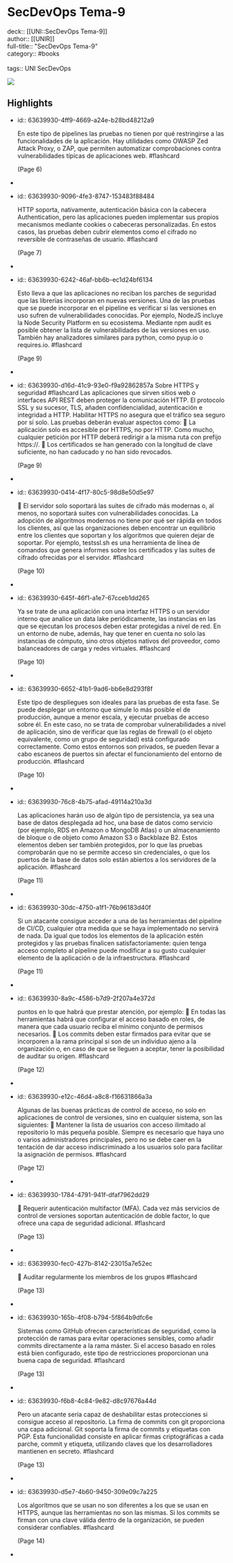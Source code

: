 # SecDevOps Tema-9

deck:: [[UNI::SecDevOps Tema-9]]\
author:: [[UNIR]]\
full-title:: "SecDevOps Tema-9"\
category:: #books\
\
tags:: UNI SecDevOps  

![](https://readwise-assets.s3.amazonaws.com/media/uploaded_book_covers/profile_22942/b3141a2c-9a25-468c-b8b7-792f14c1e626.jpg)
## Highlights
- id:: 63639930-4ff9-4669-a24e-b28bd48212a9
  
  En este tipo de pipelines las pruebas no tienen por qué restringirse a las funcionalidades de la aplicación. Hay utilidades como OWASP Zed Attack Proxy, o ZAP, que permiten automatizar comprobaciones contra vulnerabilidades típicas de aplicaciones web. #flashcard 
  
  
     (Page 6)
-
- id:: 63639930-9096-4fe3-8747-153483f88484
  
  HTTP soporta, nativamente, autenticación básica con la cabecera Authentication, pero las aplicaciones pueden implementar sus propios mecanismos mediante cookies o cabeceras personalizadas. En estos casos, las pruebas deben cubrir elementos como el cifrado no reversible de contraseñas de usuario. #flashcard 
  
  
     (Page 7)
-
- id:: 63639930-6242-46af-bb6b-ec1d24bf6134
  
  Esto lleva a que las aplicaciones no reciban los parches de seguridad que las librerías incorporan en nuevas versiones. Una de las pruebas que se puede incorporar en el pipeline es verificar si las versiones en uso sufren de vulnerabilidades conocidas. Por ejemplo, NodeJS incluye la Node Security Platform en su ecosistema. Mediante npm audit es posible obtener la lista de vulnerabilidades de las versiones en uso. También hay analizadores similares para python, como pyup.io o requires.io. #flashcard 
  
  
     (Page 9)
-
- id:: 63639930-d16d-41c9-93e0-f9a92862857a
   Sobre HTTPS y seguridad #flashcard 
    Las aplicaciones que sirven sitios web o interfaces API REST deben proteger la comunicación HTTP. El protocolo SSL y su sucesor, TLS, añaden confidencialidad, autenticación e integridad a HTTP. Habilitar HTTPS no asegura que el tráfico sea seguro por sí solo. Las pruebas deberán evaluar aspectos como:  La aplicación solo es accesible por HTTPS, no por HTTP. Como mucho, cualquier petición por HTTP deberá redirigir a la misma ruta con prefijo https://.  Los certificados se han generado con la longitud de clave suficiente, no han caducado y no han sido revocados.
  
     (Page 9)
-
- id:: 63639930-0414-4f17-80c5-98d8e50d5e97
  
   El servidor solo soportará las suites de cifrado más modernas o, al menos, no soportará suites con vulnerabilidades conocidas. La adopción de algoritmos modernos no tiene por qué ser rápida en todos los clientes, así que las organizaciones deben encontrar un equilibrio entre los clientes que soportan y los algoritmos que quieren dejar de soportar. Por ejemplo, testssl.sh es una herramienta de línea de comandos que genera informes sobre los certificados y las suites de cifrado ofrecidas por el servidor. #flashcard 
  
  
     (Page 10)
-
- id:: 63639930-645f-46f1-a1e7-67cceb1dd265
  
  Ya se trate de una aplicación con una interfaz HTTPS o un servidor interno que analice un data lake periódicamente, las instancias en las que se ejecutan los procesos deben estar protegidas a nivel de red. En un entorno de nube, además, hay que tener en cuenta no solo las instancias de cómputo, sino otros objetos nativos del proveedor, como balanceadores de carga y redes virtuales. #flashcard 
  
  
     (Page 10)
-
- id:: 63639930-6652-41b1-9ad6-bb6e8d293f8f
  
  Este tipo de despliegues son ideales para las pruebas de esta fase. Se puede desplegar un entorno que simule lo más posible el de producción, aunque a menor escala, y ejecutar pruebas de acceso sobre él. En este caso, no se trata de comprobar vulnerabilidades a nivel de aplicación, sino de verificar que las reglas de firewall (o el objeto equivalente, como un grupo de seguridad) está configurado correctamente. Como estos entornos son privados, se pueden llevar a cabo escaneos de puertos sin afectar el funcionamiento del entorno de producción. #flashcard 
  
  
     (Page 10)
-
- id:: 63639930-76c8-4b75-afad-49114a210a3d
  
  Las aplicaciones harán uso de algún tipo de persistencia, ya sea una base de datos desplegada ad hoc, una base de datos como servicio (por ejemplo, RDS en Amazon o MongoDB Atlas) o un almacenamiento de bloque o de objeto como Amazon S3 o Backblaze B2. Estos elementos deben ser también protegidos, por lo que las pruebas comprobarán que no se permite acceso sin credenciales, o que los puertos de la base de datos solo están abiertos a los servidores de la aplicación. #flashcard 
  
  
     (Page 11)
-
- id:: 63639930-30dc-4750-a1f1-76b96183d40f
  
  Si un atacante consigue acceder a una de las herramientas del pipeline de CI/CD, cualquier otra medida que se haya implementado no servirá de nada. Da igual que todos los elementos de la aplicación estén protegidos y las pruebas finalicen satisfactoriamente: quien tenga acceso completo al pipeline puede modificar a su gusto cualquier elemento de la aplicación o de la infraestructura. #flashcard 
  
  
     (Page 11)
-
- id:: 63639930-8a9c-4586-b7d9-2f207a4e372d
  
  puntos en lo que habrá que prestar atención, por ejemplo:  En todas las herramientas habrá que configurar el acceso basado en roles, de manera que cada usuario reciba el mínimo conjunto de permisos necesarios.  Los commits deben estar firmados para evitar que se incorporen a la rama principal si son de un individuo ajeno a la organización o, en caso de que se lleguen a aceptar, tener la posibilidad de auditar su origen. #flashcard 
  
  
     (Page 12)
-
- id:: 63639930-e12c-46d4-a8c8-f16631866a3a
  
  Algunas de las buenas prácticas de control de acceso, no solo en aplicaciones de control de versiones, sino en cualquier sistema, son las siguientes:  Mantener la lista de usuarios con acceso ilimitado al repositorio lo más pequeña posible. Siempre es necesario que haya uno o varios administradores principales, pero no se debe caer en la tentación de dar acceso indiscriminado a los usuarios solo para facilitar la asignación de permisos. #flashcard 
  
  
     (Page 12)
-
- id:: 63639930-1784-4791-941f-dfaf7962dd29
  
   Requerir autenticación multifactor (MFA). Cada vez más servicios de control de versiones soportan autenticación de doble factor, lo que ofrece una capa de seguridad adicional. #flashcard 
  
  
     (Page 13)
-
- id:: 63639930-fec0-427b-8142-23015a7e52ec
  
   Auditar regularmente los miembros de los grupos #flashcard 
  
  
     (Page 13)
-
- id:: 63639930-165b-4f08-b794-5f864b9dfc6e
  
  Sistemas como GitHub ofrecen características de seguridad, como la protección de ramas para evitar operaciones sensibles, como añadir commits directamente a la rama máster. Si el acceso basado en roles está bien configurado, este tipo de restricciones proporcionan una buena capa de seguridad. #flashcard 
  
  
     (Page 13)
-
- id:: 63639930-f6b8-4c84-9e82-d8c97676a44d
  
  Pero un atacante sería capaz de deshabilitar estas protecciones si consigue acceso al repositorio. La firma de commits con git proporciona una capa adicional. Git soporta la firma de commits y etiquetas con PGP. Esta funcionalidad consiste en aplicar firmas criptográficas a cada parche, commit y etiqueta, utilizando claves que los desarrolladores mantienen en secreto. #flashcard 
  
  
     (Page 13)
-
- id:: 63639930-d5e7-4b60-9450-309e09c7a225
  
  Los algoritmos que se usan no son diferentes a los que se usan en HTTPS, aunque las herramientas no son las mismas. Si los commits se firman con una clave válida dentro de la organización, se pueden considerar confiables. #flashcard 
  
  
     (Page 14)
-